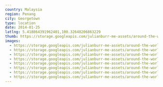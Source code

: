 ```yaml
---
country: Malaysia
region: Penang
city: Georgetown
type: location
date: 2014-01-25
latlng: 5.418864391962401,100.32648206863229
thumb: https://storage.googleapis.com/julianburr-me-assets/around-the-world/malaysia/georgetown/IMG_2381--thumb.JPG
images:
  - https://storage.googleapis.com/julianburr-me-assets/around-the-world/malaysia/georgetown/IMG_2381.JPG
  - https://storage.googleapis.com/julianburr-me-assets/around-the-world/malaysia/georgetown/IMG_2471.JPG
  - https://storage.googleapis.com/julianburr-me-assets/around-the-world/malaysia/georgetown/IMG_2366.JPG
  - https://storage.googleapis.com/julianburr-me-assets/around-the-world/malaysia/georgetown/IMG_2392.JPG
  - https://storage.googleapis.com/julianburr-me-assets/around-the-world/malaysia/georgetown/IMG_2470.JPG
  - https://storage.googleapis.com/julianburr-me-assets/around-the-world/malaysia/georgetown/IMG_2364.JPG
  - https://storage.googleapis.com/julianburr-me-assets/around-the-world/malaysia/georgetown/IMG_2379.JPG
  - https://storage.googleapis.com/julianburr-me-assets/around-the-world/malaysia/georgetown/IMG_2393.JPG
---
```

